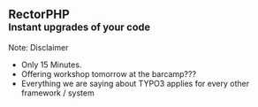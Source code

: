 ## RectorPHP<br /><small>Instant upgrades of your code</small>
<!-- .slide: data-background-opacity="0.3" data-background="https://media.giphy.com/media/wUbEvNti3DoxG/giphy.gif" -->

Note: 
Disclaimer 
- Only 15 Minutes. 
- Offering workshop tomorrow at the barcamp???
- Everything we are saying about TYPO3 applies for every other framework / system